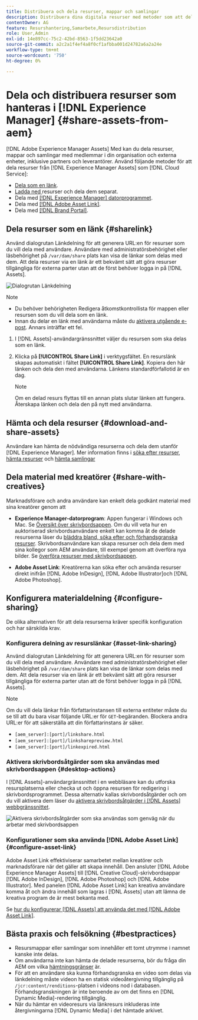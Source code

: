 ```yaml
---
title: Distribuera och dela resurser, mappar och samlingar
description: Distribuera dina digitala resurser med metoder som att dela som en länk, hämta och via [!DNL Brand Portal], [!DNL desktop app], and [!DNL Asset Link].
contentOwner: AG
feature: Resurshantering,Samarbete,Resursdistribution
role: User,Admin
exl-id: 14e897cc-75c2-42bd-8563-1f5dd23642a0
source-git-commit: a2c2a1f4ef4a8f0cf1afbba001d24782a6a2a24e
workflow-type: tm+mt
source-wordcount: '750'
ht-degree: 0%

---
```


# Dela och distribuera resurser som hanteras i [!DNL Experience Manager] {#share-assets-from-aem}

[!DNL Adobe Experience Manager Assets] Med kan du dela resurser, mappar och samlingar med medlemmar i din organisation och externa enheter, inklusive partners och leverantörer. Använd följande metoder för att dela resurser från [!DNL Experience Manager Assets] som [!DNL Cloud Service]:

* [Dela som en länk](#sharelink).
* [Ladda ned ](/help/assets/download-assets-from-aem.md) resurser och dela dem separat.
* Dela med [[!DNL Experience Manager] datorprogrammet](https://experienceleague.adobe.com/docs/experience-manager-desktop-app/using/introduction.html).
* Dela med [[!DNL Adobe Asset Link]](https://www.adobe.com/creativecloud/business/enterprise/adobe-asset-link.html).
* Dela med [[!DNL Brand Portal]](https://experienceleague.adobe.com/docs/experience-manager-brand-portal/using/introduction/brand-portal.html).

## Dela resurser som en länk {#sharelink}

Använd dialogrutan Länkdelning för att generera URL:en för resurser som du vill dela med användare. Användare med administratörsbehörighet eller läsbehörighet på `/var/dam/share` plats kan visa de länkar som delas med dem. Att dela resurser via en länk är ett bekvämt sätt att göra resurser tillgängliga för externa parter utan att de först behöver logga in på [!DNL Assets].

![Dialogrutan Länkdelning](assets/link-share-dialog.png)

>[!NOTE]
>
>* Du behöver behörigheten Redigera åtkomstkontrollista för mappen eller resursen som du vill dela som en länk.
>* Innan du delar en länk med användarna måste du [aktivera utgående e-post](/help/implementing/developing/introduction/development-guidelines.md#sending-email). Annars inträffar ett fel.


1. I [!DNL Assets]-användargränssnittet väljer du resursen som ska delas som en länk.
1. Klicka på **[!UICONTROL Share Link]** i verktygsfältet. En resurslänk skapas automatiskt i fältet **[!UICONTROL Share Link]**. Kopiera den här länken och dela den med användarna. Länkens standardförfallotid är en dag.

   >[!NOTE]
   >
   >Om en delad resurs flyttas till en annan plats slutar länken att fungera. Återskapa länken och dela den på nytt med användarna.

<!--
## Share assets as a link {#sharelink}

To generate the URL for assets you want to share with users, use the Link Sharing dialog. Users with administrator privileges or with read permissions at `/var/dam/share` location are able to view the links shared with them. Sharing assets through a link is a convenient way of making resources available to external parties without them having to first log in to AEM Assets.

>[!NOTE]
>
>* You need Edit ACL permission on the folder or the asset that you want to share as a link.
>* Before you share a link with users, ensure that Day CQ Mail Service is configured. Otherwise, an error occurs.

1. In the Assets user interface, select the asset to share as a link.
1. From the toolbar, click/tap the **[!UICONTROL Share Link]**.

   An asset link is auto-created in the **[!UICONTROL Share Link]** field. Copy this link and share it with the users. The default expiration time for the link is one day.

   Alternatively, proceed to perform steps 3-7 of this procedure to add email recipients, configure the expiration time for the link, and send it from the dialog.

   >[!NOTE]
   >
   >If a shared asset is moved to a different location, its link stops working. Re-create the link and re-share with the users.

1. From the web console, open the **[!UICONTROL Day CQ Link Externalizer]** configuration and modify the following properties in the **[!UICONTROL Domains]** field with the values mentioned against each:

    * local
    * author
    * publish

   For the local and author properties, provide the URL for the local and author instance respectively. Both local and author properties have the same value if you run a single AEM author instance. For publish, provide the URL for the publish instance.

1. In the email address box of the **[!UICONTROL Link Sharing]** dialog, type the email ID of the user you want to share the link with. You can also share the link with multiple users.

   If the user is a member of your organization, select the user's email ID from the suggested email IDs that appear in the list below the typing area. For an external user, type the complete email ID and then select it from the list.

   To enable emails to be sent out to users, configure the SMTP server details in [Day CQ Mail Service](/help/assets/configure-asset-sharing.md#configmailservice).

   >[!NOTE]
   >
   >If you enter an email ID of a user that is not a member of your organization, the words "External User" are prefixed with the email ID of the user.

1. In the **[!UICONTROL Subject]** box, enter a subject for the asset you want to share.
1. In the **[!UICONTROL Message]** box, enter an optional message.
1. In the **[!UICONTROL Expiration]** field, specify an expiration date and time for the link using the date picker. By default, the expiration date is set for a week from the date you share the link.
1. To let users download the original image along with the renditions, select **[!UICONTROL Allow download of original file]**.

   >[!NOTE]
   >
   >By default, users can only download the renditions of the asset that you share as a link.

1. Click **[!UICONTROL Share]**. A message confirms that the link is shared with the users through an email.
1. To view the shared asset, click/tap the link in the email that is sent to the user. The shared asset is displayed in the **[!UICONTROL Adobe Marketing Cloud]** page.

   To toggle to the list view, click/tap the layout icon in the toolbar.

1. To generate a preview of the asset, click/tap the shared asset. To close the preview and return to the **[!UICONTROL Marketing Cloud]** page, click/tap **[!UICONTROL Back]** in the toolbar. If you have shared a folder, click/tap **[!UICONTROL Parent Folder]** to return to the parent folder.

   >[!NOTE]
   >
   >AEM supports generating the preview of assets of these MIME types: JPG, PNG, GIF, BMP, INDD, PDF, and PPT. You can only download the assets of the other MIME types.

1. To download the shared asset, click/tap **[!UICONTROL Select]** from the toolbar, click/tap the asset, and then click/tap **[!UICONTROL Download]** from the toolbar.
1. To view the assets you shared as links, go to the Assets user interface and click/tap the GlobalNav icon. Choose **[!UICONTROL Navigation]** from the list to display the Navigation pane.
1. From the Navigation pane, choose **[!UICONTROL Shared Links]** to display a list of shared assets.
1. To un-share an asset, select it and tap/click **[!UICONTROL Unshare]** from the toolbar.

A message confirms that you unshared the asset. In addition, the entry for the asset is removed from the list.
-->

## Hämta och dela resurser {#download-and-share-assets}

Användare kan hämta de nödvändiga resurserna och dela dem utanför [!DNL Experience Manager]. Mer information finns i [söka efter resurser](/help/assets/search-assets.md), [hämta resurser](/help/assets/download-assets-from-aem.md) och [hämta samlingar](manage-collections.md#download-a-collection)

## Dela material med kreatörer {#share-with-creatives}

Marknadsförare och andra användare kan enkelt dela godkänt material med sina kreatörer genom att

* **Experience Manager-datorprogram**: Appen fungerar i Windows och Mac. Se [Översikt över skrivbordsappen](https://experienceleague.adobe.com/docs/experience-manager-desktop-app/using/introduction.html). Om du vill veta hur en auktoriserad skrivbordsanvändare enkelt kan komma åt de delade resurserna läser du [bläddra bland, söka efter och förhandsgranska resurser](https://experienceleague.adobe.com/docs/experience-manager-desktop-app/using/using.html#browse-search-preview-assets). Skrivbordsanvändare kan skapa resurser och dela dem med sina kollegor som AEM användare, till exempel genom att överföra nya bilder. Se [överföra resurser med skrivbordsappen](https://experienceleague.adobe.com/docs/experience-manager-desktop-app/using/using.html#upload-and-add-new-assets-to-aem).

* **Adobe Asset Link**: Kreatörerna kan söka efter och använda resurser direkt inifrån  [!DNL Adobe InDesign],  [!DNL Adobe Illustrator]och  [!DNL Adobe Photoshop].

## Konfigurera materialdelning {#configure-sharing}

De olika alternativen för att dela resurserna kräver specifik konfiguration och har särskilda krav.

### Konfigurera delning av resurslänkar {#asset-link-sharing}

<!-- TBD: Web Console is not there so how to configure Day CQ email service? Or is it not required now? -->

Använd dialogrutan Länkdelning för att generera URL:en för resurser som du vill dela med användare. Användare med administratörsbehörighet eller läsbehörighet på `/var/dam/share` plats kan visa de länkar som delas med dem. Att dela resurser via en länk är ett bekvämt sätt att göra resurser tillgängliga för externa parter utan att de först behöver logga in på [!DNL Assets].

>[!NOTE]
>
>Om du vill dela länkar från författarinstansen till externa entiteter måste du se till att du bara visar följande URL:er för `GET`-begäranden. Blockera andra URL:er för att säkerställa att din författarinstans är säker.
>* `[aem_server]:[port]/linkshare.html`
>* `[aem_server]:[port]/linksharepreview.html`
>* `[aem_server]:[port]/linkexpired.html`


<!--
## Configure Day CQ mail service {#configmailservice}

Before you can share assets as links, configure the email service.

1. Click or tap the AEM logo, and then navigate to **[!UICONTROL Tools]** &gt; **[!UICONTROL Operations]** &gt; **[!UICONTROL Web Console]**.
1. From the list of services, locate **[!UICONTROL Day CQ Mail Service]**.
1. Click the **[!UICONTROL Edit]** icon beside the service, and configure the following parameters for **Day CQ Mail Service]** with the details mentioned against their names:

    * SMTP server host name: email server host name
    * SMTP server port: email server port
    * SMTP user: email server user name
    * SMTP password: email server password

1. Click/tap **[!UICONTROL Save]**.
-->

<!-- TBD: Commenting as Web Console is not available. Document the appropriate OSGi config method if available in CS.
### Configure maximum data size {#maxdatasize}

When you download assets from the link shared using the Link Sharing feature, AEM compresses the asset hierarchy from the repository and then returns the asset in a ZIP file. However, in the absence of limits to the amount of data that can be compressed in a ZIP file, huge amounts of data is subjected to compression, which causes out of memory errors in JVM. To secure the system from a potential denial of service attack due to this situation, you can configure the maximum size of the downloaded files. If uncompressed size of the asset exceeds the configured value, asset download requests are rejected. The default value is 100 MB.

1. Click/Tap the AEM logo and then go to **[!UICONTROL Tools]** &gt; **[!UICONTROL Operations]** &gt; **[!UICONTROL Web Console]**.
1. From the web console, locate the **[!UICONTROL Day CQ DAM Adhoc Asset Share Proxy Servlet]** configuration.
1. Open the configuration in edit mode, and modify the value of the **[!UICONTROL Max Content Size (uncompressed)]** parameter.
1. Save the changes.
-->

<!--
Add content or link about how to configure sharing via BP, DA, AAL, etc.
-->

### Aktivera skrivbordsåtgärder som ska användas med skrivbordsappen {#desktop-actions}

I [!DNL Assets]-användargränssnittet i en webbläsare kan du utforska resursplatserna eller checka ut och öppna resursen för redigering i skrivbordsprogrammet. Dessa alternativ kallas skrivbordsåtgärder och om du vill aktivera dem läser du [aktivera skrivbordsåtgärder i [!DNL Assets] webbgränssnittet](https://experienceleague.adobe.com/docs/experience-manager-desktop-app/using/using.html#desktopactions-v2).

![Aktivera skrivbordsåtgärder som ska användas som genväg när du arbetar med skrivbordsappen](assets/enable_desktop_actions.png)

### Konfigurationer som ska använda [!DNL Adobe Asset Link] {#configure-asset-link}

Adobe Asset Link effektiviserar samarbetet mellan kreatörer och marknadsförare när det gäller att skapa innehåll. Den ansluter [!DNL Adobe Experience Manager Assets] till [!DNL Creative Cloud]-skrivbordsappar [!DNL Adobe InDesign], [!DNL Adobe Photoshop] och [!DNL Adobe Illustrator]. Med panelen [!DNL Adobe Asset Link] kan kreativa användare komma åt och ändra innehåll som lagras i [!DNL Assets] utan att lämna de kreativa program de är mest bekanta med.

Se [hur du konfigurerar [!DNL Assets] att använda det med [!DNL Adobe Asset Link]](https://helpx.adobe.com/enterprise/using/configure-aem-assets-for-asset-link.html).

## Bästa praxis och felsökning {#bestpractices}

* Resursmappar eller samlingar som innehåller ett tomt utrymme i namnet kanske inte delas.
* Om användarna inte kan hämta de delade resurserna, bör du fråga din AEM om vilka [hämtningsgränser](#maxdatasize) är.
* För att en användare ska kunna förhandsgranska en video som delas via länkdelning måste videon ha en statisk videoåtergivning tillgänglig på `/jcr:content/renditions`-platsen i videons nod i databasen. Förhandsgranskningen är inte beroende av om det finns en [!DNL Dynamic Media]-rendering tillgänglig.
* När du hämtar en videoresurs via länkresurs inkluderas inte återgivningarna [!DNL Dynamic Media] i det hämtade arkivet.

<!--
* If you cannot send email with links to shared assets or if the other users cannot receive your email, check with your AEM administrator if the [email service](/help/assets/configure-asset-sharing.md#configmailservice) is configured or not. 
* If you cannot share assets using link sharing functionality, ensure that you have the appropriate permissions. See [share assets](#sharelink).
-->

<!-- TBD: Add content or link about how to share using Brand Portal when it is available on [!DNL Cloud Service].
-->
